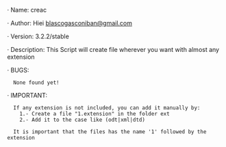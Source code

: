 · Name: creac

· Author: Hiei <blascogasconiban@gmail.com>

· Version: 3.2.2/stable

· Description:
              This Script will create file wherever you want with almost any extension


· BUGS:
	     
      None found yet!


· IMPORTANT:
               
               
      If any extension is not included, you can add it manually by:
        1.- Create a file "1.extension" in the folder ext
        2.- Add it to the case like (odt|xml|dtd)
      
      It is important that the files has the name '1' followed by the extension

